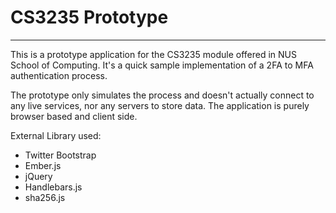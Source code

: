 # CS3235 Prototype

---

This is a prototype application for the CS3235 module offered in NUS School of Computing. It's a quick sample implementation of a 2FA to MFA authentication process.

The prototype only simulates the process and doesn't actually connect to any live services, nor any servers to store data. The application is purely browser based and client side.


External Library used:

- Twitter Bootstrap
- Ember.js
- jQuery
- Handlebars.js
- sha256.js